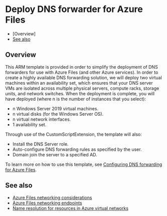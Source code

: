 # Deploy DNS forwarder for Azure Files
- [Overview]
- [See also](#see-also)

## Overview
This ARM template is provided in order to simplify the deployment of DNS forwarders for use with Azure Files (and other Azure services). In order to create a highly available DNS forwarding solution, we will deploy two virtual machines within an availability set, which ensures that your DNS server VMs are isolated across multiple physical servers, compute racks, storage units, and network switches. When the deployment is complete, you will have deployed (where n is the number of instances that you select):

- n Windows Server 2019 virtual machines.
- n virtual disks (for the Windows Server OS).
- n virtual network interfaces.
- 1 availability set.

Through use of the CustomScriptExtension, the template will also:

- Install the DNS Server role.
- Auto-configure DNS forwarding rules as specified by the user.
- Domain join the server to a specified AD.

To learn more on how to use this template, see [Configuring DNS forwarding for Azure Files](https://docs.microsoft.com/azure/storage/files/storage-files-networking-dns).

## See also
- [Azure Files networking considerations](https://docs.microsoft.com/azure/storage/files/storage-files-networking-overview)
- [Azure Files networking endpoints](https://docs.microsoft.com/azure/storage/files/storage-files-networking-endpoints)
- [Name resolution for resources in Azure virtual networks](https://docs.microsoft.com/azure/virtual-network/virtual-networks-name-resolution-for-vms-and-role-instances)